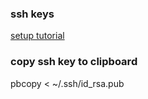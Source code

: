 ### ssh keys

[setup tutorial](https://www.digitalocean.com/community/tutorials/ssh-essentials-working-with-ssh-servers-clients-and-keys)

### copy ssh key to clipboard

pbcopy < ~/.ssh/id_rsa.pub